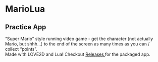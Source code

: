 # MarioLua
## Practice App
“Super Mario” style running video game - get the character (not actually Mario, but shhh...) to the end of the screen as many times as you can / collect “points”.  
Made with LOVE2D and Lua!  Checkout <a href=https://github.com/viplrao/MarioLua/releases/tag/v0.1.0> Releases </a> for the packaged app.
